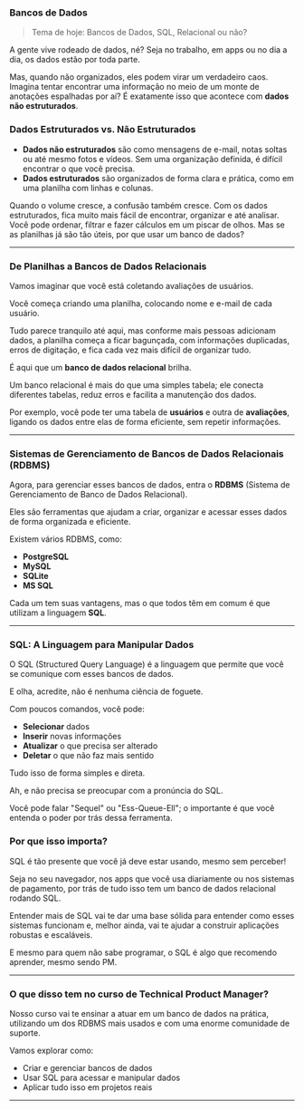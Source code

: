 ### **Bancos de Dados**

> Tema de hoje: Bancos de Dados, SQL, Relacional ou não?

A gente vive rodeado de dados, né? Seja no trabalho, em apps ou no dia a dia, os dados estão por toda parte.

Mas, quando não organizados, eles podem virar um verdadeiro caos. Imagina tentar encontrar uma informação no meio de um monte de anotações espalhadas por aí? É exatamente isso que acontece com **dados não estruturados**.

### **Dados Estruturados vs. Não Estruturados**

- **Dados não estruturados** são como mensagens de e-mail, notas soltas ou até mesmo fotos e vídeos. Sem uma organização definida, é difícil encontrar o que você precisa.
- **Dados estruturados** são organizados de forma clara e prática, como em uma planilha com linhas e colunas.

Quando o volume cresce, a confusão também cresce. Com os dados estruturados, fica muito mais fácil de encontrar, organizar e até analisar. Você pode ordenar, filtrar e fazer cálculos em um piscar de olhos. Mas se as planilhas já são tão úteis, por que usar um banco de dados?

---

### **De Planilhas a Bancos de Dados Relacionais**

Vamos imaginar que você está coletando avaliações de usuários.

Você começa criando uma planilha, colocando nome e e-mail de cada usuário.

Tudo parece tranquilo até aqui, mas conforme mais pessoas adicionam dados, a planilha começa a ficar bagunçada, com informações duplicadas, erros de digitação, e fica cada vez mais difícil de organizar tudo.

É aqui que um **banco de dados relacional** brilha.

Um banco relacional é mais do que uma simples tabela; ele conecta diferentes tabelas, reduz erros e facilita a manutenção dos dados.

Por exemplo, você pode ter uma tabela de **usuários** e outra de **avaliações**, ligando os dados entre elas de forma eficiente, sem repetir informações.

---

### **Sistemas de Gerenciamento de Bancos de Dados Relacionais (RDBMS)**

Agora, para gerenciar esses bancos de dados, entra o **RDBMS** (Sistema de Gerenciamento de Banco de Dados Relacional).

Eles são ferramentas que ajudam a criar, organizar e acessar esses dados de forma organizada e eficiente.

Existem vários RDBMS, como:

- **PostgreSQL**
- **MySQL**
- **SQLite**
- **MS SQL**

Cada um tem suas vantagens, mas o que todos têm em comum é que utilizam a linguagem **SQL**.

---

### **SQL: A Linguagem para Manipular Dados**

O SQL (Structured Query Language) é a linguagem que permite que você se comunique com esses bancos de dados.

E olha, acredite, não é nenhuma ciência de foguete.

Com poucos comandos, você pode:

- **Selecionar** dados
- **Inserir** novas informações
- **Atualizar** o que precisa ser alterado
- **Deletar** o que não faz mais sentido

Tudo isso de forma simples e direta.

Ah, e não precisa se preocupar com a pronúncia do SQL.

Você pode falar "Sequel" ou "Ess-Queue-Ell"; o importante é que você entenda o poder por trás dessa ferramenta.

### **Por que isso importa?**

SQL é tão presente que você já deve estar usando, mesmo sem perceber!

Seja no seu navegador, nos apps que você usa diariamente ou nos sistemas de pagamento, por trás de tudo isso tem um banco de dados relacional rodando SQL.

Entender mais de SQL vai te dar uma base sólida para entender como esses sistemas funcionam e, melhor ainda, vai te ajudar a construir aplicações robustas e escaláveis.

E mesmo para quem não sabe programar, o SQL é algo que recomendo aprender, mesmo sendo PM.

---

### **O que disso tem no curso de Technical Product Manager?**

Nosso curso vai te ensinar a atuar em um banco de dados na prática, utilizando um dos RDBMS mais usados e com uma enorme comunidade de suporte.

Vamos explorar como:

- Criar e gerenciar bancos de dados
- Usar SQL para acessar e manipular dados
- Aplicar tudo isso em projetos reais

---
